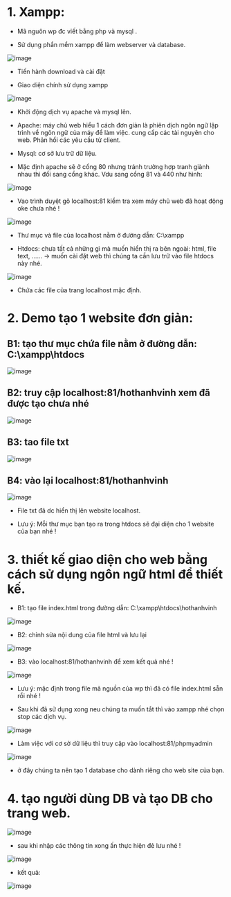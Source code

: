 # 1.	Xampp:

-	Mã nguôn wp đc viết bằng php và mysql .

-	Sử dụng phần mềm xampp để làm webserver và database.

![image](https://user-images.githubusercontent.com/95491130/187862545-61d91891-16f7-4ad7-98d0-64c04fce0270.png)
 
-	Tiến hành download và cài đặt

-	Giao diện chính sử dụng  xampp
 
![image](https://user-images.githubusercontent.com/95491130/187862674-af77b1b6-9ff9-40d3-be7d-2b820e59f98f.png)

-	Khởi động dịch vụ apache và mysql lên.

-  Apache:  máy chủ web hiểu 1 cách đơn giản là phiên dịch ngôn ngữ lập trình về ngôn ngữ của máy để làm việc. cung cấp các tài nguyên cho web. Phản hổi các yêu cầu từ client.

- Mysql:  cơ sở lưu trữ dữ liệu.

-	Mặc định apache sẽ ở cổng 80 nhưng tránh trường hợp tranh giành nhau thì đổi sang cổng khác. Vdu sang cổng 81 và 440 như hình:
 
![image](https://user-images.githubusercontent.com/95491130/187862796-c0cf9ebb-77b6-4cb8-ba7a-bb33b36248e2.png)

-	Vao trình duyệt gõ localhost:81 kiểm tra xem máy chủ web đã hoạt động oke chưa nhé !
 
![image](https://user-images.githubusercontent.com/95491130/187862828-2d35932a-15ee-410f-9aed-f1bcb6568964.png)

-	Thư mục và file của localhost nằm ở đường dẫn: C:\xampp
 
-	Htdocs: chưa tất cả những gì mà muốn hiển thị ra bên ngoài: html, file text, …… -> muốn cài đặt web thì chúng ta cần lưu trữ vào file htdocs này nhé.

![image](https://user-images.githubusercontent.com/95491130/187862919-89bb149e-dd3d-4adf-9bbf-e2650083e5a3.png)
 
-	Chứa các file của trang localhost mặc định.

# 2. Demo tạo 1 website đơn giản:

## B1: tạo thư mục chứa file nằm ở đường dẫn: C:\xampp\htdocs

![image](https://user-images.githubusercontent.com/95491130/187863052-f68adf5e-ecef-412a-92b6-dc6df509e2fb.png)

  
## B2: truy cập localhost:81/hothanhvinh xem đã được tạo chưa nhé

![image](https://user-images.githubusercontent.com/95491130/187863073-ca717b6b-4526-4792-971f-d5e7e976ab6c.png)

## B3: tao file txt
 
 ![image](https://user-images.githubusercontent.com/95491130/187863109-2c427075-0521-41e9-b0d0-040b46e99cf5.png)

 
## B4: vào lại localhost:81/hothanhvinh

![image](https://user-images.githubusercontent.com/95491130/187863148-13a17ae1-d65d-4c93-a9cc-0317136ec7b5.png)

 
- File txt đã dc hiển thị lên website localhost.

- Lưu ý: Mỗi thư mục bạn tạo ra trong htdocs sẽ đại diện cho 1 website của bạn nhé !

# 3. thiết kế giao diện cho web bằng cách sử dụng ngôn ngữ html để thiết kế.

- B1: tạo file index.html trong đường dẫn: C:\xampp\htdocs\hothanhvinh 

![image](https://user-images.githubusercontent.com/95491130/187863328-ad3c4cdc-40f7-42f8-81d5-104d3ae6b4b0.png)

 
- B2: chỉnh sửa nội dung của file html và lưu lại

![image](https://user-images.githubusercontent.com/95491130/187863351-10a047c4-d92e-40fc-8183-4b692359dfa7.png)

- B3: vào localhost:81/hothanhvinh để xem kết quả nhé !

![image](https://user-images.githubusercontent.com/95491130/187863377-0149ee9b-6164-454a-b84a-dd701bb25631.png)


- Lưu ý: mặc định trong file mã nguồn của wp thì đã có file index.html sẵn rồi nhé !

- Sau khi đã sử dụng xong neu chúng ta muốn tắt thì vào xampp nhé chọn stop các dịch vụ. 

![image](https://user-images.githubusercontent.com/95491130/187863413-7774d95a-de1b-4d7c-bce3-a65de2bc16dd.png)

- Làm việc với cơ sở dữ liệu thì truy cập vào localhost:81/phpmyadmin

 ![image](https://user-images.githubusercontent.com/95491130/187863432-04d0ac93-af71-4c7c-9f83-824bafeb4c90.png)

- ở đây chúng ta nên tạo 1 database cho dành riêng cho web site của bạn. 

 # 4. tạo người dùng DB và tạo DB cho trang web.
 
 ![image](https://user-images.githubusercontent.com/95491130/187866624-551aff88-fd7e-4dd9-b005-8aa5887d7771.png)
 
- sau khi nhập các thông tin xong ấn thực hiện đẻ lưu nhé !

![image](https://user-images.githubusercontent.com/95491130/187866770-83649505-a984-4dd7-b583-8b93681f34e4.png)

- kết quả:

![image](https://user-images.githubusercontent.com/95491130/187866939-53be2a08-1d81-454f-bec5-77ba5f11bd95.png)

















